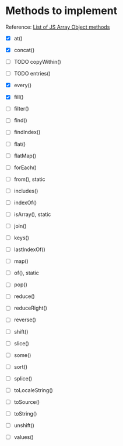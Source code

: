 # Methods to implement

Reference: [List of JS Array Object methods](https://developer.mozilla.org/en-US/docs/Web/JavaScript/Reference/Global_Objects/Array)

- [x] at()
- [x] concat()
- [ ] TODO copyWithin()
- [ ] TODO entries()
- [x] every()
- [x] fill()
- [ ] filter()
- [ ] find()
- [ ] findIndex()
- [ ] flat()
- [ ] flatMap()
- [ ] forEach()
- [ ] from(), static
- [ ] includes()
- [ ] indexOf()
- [ ] isArray(), static
- [ ] join()
- [ ] keys()
- [ ] lastIndexOf()
- [ ] map()
- [ ] of(), static
- [ ] pop()
- [ ] reduce()
- [ ] reduceRight()
- [ ] reverse()
- [ ] shift()
- [ ] slice()
- [ ] some()
- [ ] sort()
- [ ] splice()
- [ ] toLocaleString()
- [ ] toSource()
- [ ] toString()
- [ ] unshift()
- [ ] values()


